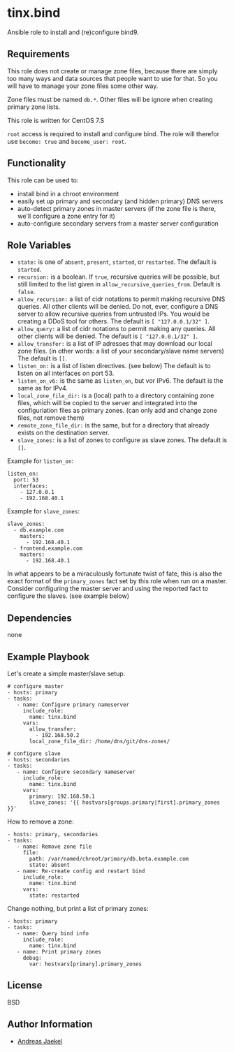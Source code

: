 tinx.bind
=========

Ansible role to install and (re)configure bind9.

Requirements
------------

This role does not create or manage zone files, because there are
simply too many ways and data sources that people want to use for
that. So you will have to manage your zone files some other way.

Zone files must be named `db.*`. Other files will be ignore when
creating primary zone lists.

This role is written for CentOS 7.S

`root` access is required to install and configure bind. The role
will therefor use `become: true` and `become_user: root`.

Functionality
-------------

This role can be used to:
 - install bind in a chroot environment
 - easily set up primary and secondary (and hidden primary) DNS servers
 - auto-detect primary zones in master servers (if the zone file is there, we'll configure a zone entry for it)
 - auto-configure secondary servers from a master server configuration

Role Variables
--------------

 - `state:` is one of `absent`, `present`, `started`, or `restarted`. The default is `started`.
 - `recursion:` is a boolean. If `true`, recursive queries will be possible, but still limited to the list given in `allow_recursive_queries_from`. Default is `false`.
 - `allow_recursion:` a list of cidr notations to permit making recursive DNS queries. All other clients will be denied. Do not, ever, configure a DNS server to allow recursive queries from untrusted IPs. You would be creating a DDoS tool for others.  The default is `[ "127.0.0.1/32" ]`.
 - `allow_query:` a list of cidr notations to permit making any queries. All other clients will be denied. The default is `[ "127.0.0.1/32" ]`.
 - `allow_transfer:` is a list of IP adresses that may download our local zone files. (in other words: a list of your secondary/slave name servers) The default is `[]`.
 - `listen_on:` is a list of listen directives. (see below) The default is to listen on all interfaces on port 53.
 - `listen_on_v6:` is the same as `listen_on`, but vor IPv6. The default is the same as for IPv4.
 - `local_zone_file_dir:` is a (local) path to a directory containing zone files, which will be copied to the server and integrated into the configuriation files as primary zones. (can only add and change zone files, not remove them)
 - `remote_zone_file_dir:` is the same, but for a directory that already exists on the destination server.
 - `slave_zones:` is a list of zones to configure as slave zones. The default is `[]`.

Example for `listen_on`:

	listen_on:
	  port: 53
	  interfaces:
	    - 127.0.0.1
	    - 192.168.40.1

Example for `slave_zones`:

	slave_zones:
	  - db.example.com
	    masters:
	      - 192.168.40.1
	  - frontend.example.com
	    masters:
	      - 192.168.40.1

In what appears to be a miraculously fortunate twist of fate, this is
also the exact format of the `primary_zones` fact set by this role when run
on a master.  Consider configuring the master server
and using the reported fact to configure the slaves. (see example below)

Dependencies
------------

none

Example Playbook
----------------

Let's create a simple master/slave setup.

    # configure master
    - hosts: primary
    - tasks:
       - name: Configure primary nameserver
         include_role:
           name: tinx.bind
         vars:
           allow_transfer:
             - 192.168.50.2
           local_zone_file_dir: /home/dns/git/dns-zones/

    # configure slave
    - hosts: secondaries
    - tasks:
       - name: Configure secondary nameserver
         include_role:
           name: tinx.bind
         vars:
           primary: 192.168.50.1
           slave_zones: '{{ hostvars[groups.primary|first].primary_zones }}'

How to remove a zone:

    - hosts: primary, secondaries
    - tasks:
       - name: Remove zone file
         file:
           path: /var/named/chroot/primary/db.beta.example.com
           state: absent
       - name: Re-create config and restart bind
         include_role:
           name: tinx.bind
         vars:
           state: restarted

Change nothing, but print a list of primary zones:

    - hosts: primary
    - tasks:
       - name: Query bind info
         include_role:
           name: tinx.bind
       - name: Print primary zones
         debug:
           var: hostvars[primary].primary_zones

License
-------

BSD

Author Information
------------------

 - [Andreas Jaekel](https://github.com/tinx/)
